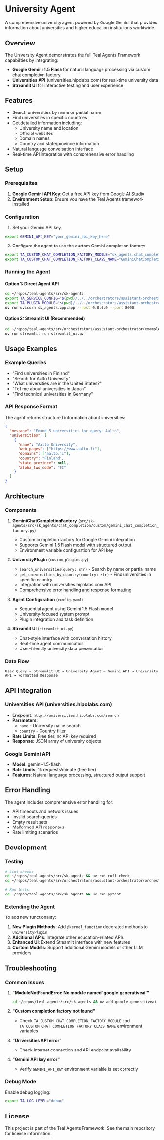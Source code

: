 # University Agent

A comprehensive university agent powered by Google Gemini that provides information about universities and higher education institutions worldwide.

## Overview

The University Agent demonstrates the full Teal Agents Framework capabilities by integrating:
- **Google Gemini 1.5 Flash** for natural language processing via custom chat completion factory
- **Universities API** (universities.hipolabs.com) for real-time university data
- **Streamlit UI** for interactive testing and user experience

## Features

- Search universities by name or partial name
- Find universities in specific countries
- Get detailed information including:
  - University name and location
  - Official websites
  - Domain names
  - Country and state/province information
- Natural language conversation interface
- Real-time API integration with comprehensive error handling

## Setup

### Prerequisites

1. **Google Gemini API Key**: Get a free API key from [Google AI Studio](https://makersuite.google.com/app/apikey)
2. **Environment Setup**: Ensure you have the Teal Agents framework installed

### Configuration

1. Set your Gemini API key:
```bash
export GEMINI_API_KEY="your_gemini_api_key_here"
```

2. Configure the agent to use the custom Gemini completion factory:
```bash
export TA_CUSTOM_CHAT_COMPLETION_FACTORY_MODULE="sk_agents.chat_completion.custom.gemini_chat_completion_factory"
export TA_CUSTOM_CHAT_COMPLETION_FACTORY_CLASS_NAME="GeminiChatCompletionFactory"
```

### Running the Agent

#### Option 1: Direct Agent API

```bash
cd ~/repos/teal-agents/src/sk-agents
export TA_SERVICE_CONFIG="$(pwd)/../../orchestrators/assistant-orchestrator/example/university/config.yaml"
export TA_PLUGIN_MODULE="$(pwd)/../../orchestrators/assistant-orchestrator/example/university/custom_plugins.py"
uv run uvicorn sk_agents.app:app --host 0.0.0.0 --port 8000
```

#### Option 2: Streamlit UI (Recommended)

```bash
cd ~/repos/teal-agents/src/orchestrators/assistant-orchestrator/example/university
uv run streamlit run streamlit_ui.py
```

## Usage Examples

### Example Queries

- "Find universities in Finland"
- "Search for Aalto University"
- "What universities are in the United States?"
- "Tell me about universities in Japan"
- "Find technical universities in Germany"

### API Response Format

The agent returns structured information about universities:

```json
{
  "message": "Found 5 universities for query: Aalto",
  "universities": [
    {
      "name": "Aalto University",
      "web_pages": ["https://www.aalto.fi"],
      "domains": ["aalto.fi"],
      "country": "Finland",
      "state_province": null,
      "alpha_two_code": "FI"
    }
  ]
}
```

## Architecture

### Components

1. **GeminiChatCompletionFactory** (`src/sk-agents/src/sk_agents/chat_completion/custom/gemini_chat_completion_factory.py`)
   - Custom completion factory for Google Gemini integration
   - Supports Gemini 1.5 Flash model with structured output
   - Environment variable configuration for API key

2. **UniversityPlugin** (`custom_plugins.py`)
   - `search_universities(query: str)` - Search by name or partial name
   - `get_universities_by_country(country: str)` - Find universities in specific country
   - Integration with universities.hipolabs.com API
   - Comprehensive error handling and response formatting

3. **Agent Configuration** (`config.yaml`)
   - Sequential agent using Gemini 1.5 Flash model
   - University-focused system prompt
   - Plugin integration and task definition

4. **Streamlit UI** (`streamlit_ui.py`)
   - Chat-style interface with conversation history
   - Real-time agent communication
   - User-friendly university data presentation

### Data Flow

```
User Query → Streamlit UI → University Agent → Gemini API → University API → Formatted Response
```

## API Integration

### Universities API (universities.hipolabs.com)

- **Endpoint**: `http://universities.hipolabs.com/search`
- **Parameters**: 
  - `name` - University name search
  - `country` - Country filter
- **Rate Limits**: Free tier, no API key required
- **Response**: JSON array of university objects

### Google Gemini API

- **Model**: gemini-1.5-flash
- **Rate Limits**: 15 requests/minute (free tier)
- **Features**: Natural language processing, structured output support

## Error Handling

The agent includes comprehensive error handling for:
- API timeouts and network issues
- Invalid search queries
- Empty result sets
- Malformed API responses
- Rate limiting scenarios

## Development

### Testing

```bash
# Lint checks
cd ~/repos/teal-agents/src/sk-agents && uv run ruff check
cd ~/repos/teal-agents/src/orchestrators/assistant-orchestrator/orchestrator && uv run ruff check

# Run tests
cd ~/repos/teal-agents/src/sk-agents && uv run pytest
```

### Extending the Agent

To add new functionality:

1. **New Plugin Methods**: Add `@kernel_function` decorated methods to `UniversityPlugin`
2. **Additional APIs**: Integrate other education-related APIs
3. **Enhanced UI**: Extend Streamlit interface with new features
4. **Custom Models**: Support additional Gemini models or other LLM providers

## Troubleshooting

### Common Issues

1. **"ModuleNotFoundError: No module named 'google.generativeai'"**
   ```bash
   cd ~/repos/teal-agents/src/sk-agents && uv add google-generativeai
   ```

2. **"Custom completion factory not found"**
   - Check `TA_CUSTOM_CHAT_COMPLETION_FACTORY_MODULE` and `TA_CUSTOM_CHAT_COMPLETION_FACTORY_CLASS_NAME` environment variables

3. **"Universities API error"**
   - Check internet connection and API endpoint availability

4. **"Gemini API key error"**
   - Verify `GEMINI_API_KEY` environment variable is set correctly

### Debug Mode

Enable debug logging:
```bash
export TA_LOG_LEVEL="debug"
```

## License

This project is part of the Teal Agents Framework. See the main repository for license information.
